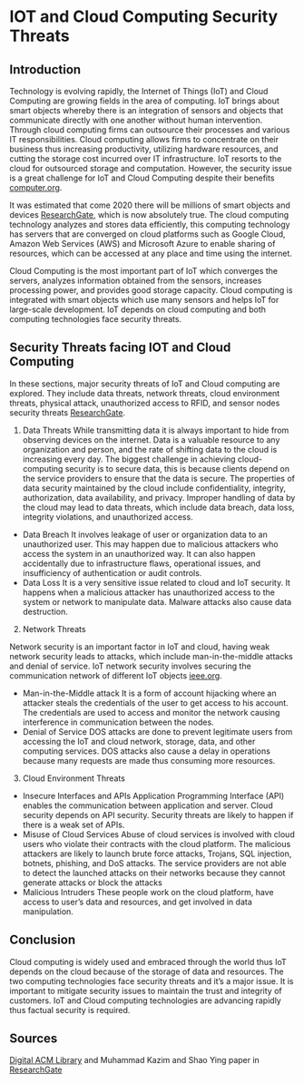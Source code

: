 # IOT and Cloud Computing Security Threats
## Introduction
Technology is evolving rapidly, the Internet of Things (IoT) and Cloud Computing are growing fields in the area of computing. IoT brings about smart objects whereby there is an integration of sensors and objects that communicate directly with one another without human intervention. Through cloud computing firms can outsource their processes and various IT responsibilities. Cloud computing allows firms to concentrate on their business thus increasing productivity, utilizing hardware resources, and cutting the storage cost incurred over IT infrastructure. IoT resorts to the cloud for outsourced storage and computation. However, the security issue is a great challenge for IoT and Cloud Computing despite their benefits [computer.org](https://www.computer.org/csdl/journal/ec/2017/04/07562568/13rRUxYIN8t).

It was estimated that come 2020 there will be millions of smart objects and devices [ResearchGate](https://www.researchgate.net/publication/273693976_A_Review_on_Internet_of_Things_IoT), which is now absolutely true. The cloud computing technology analyzes and stores data efficiently, this computing technology has servers that are converged on cloud platforms such as Google Cloud, Amazon Web Services (AWS) and Microsoft Azure to enable sharing of resources, which can be accessed at any place and time using the internet.

Cloud Computing is the most important part of IoT which converges the servers, analyzes information obtained from the sensors, increases processing power, and provides good storage capacity. Cloud computing is integrated with smart objects which use many sensors and helps IoT for large-scale development. IoT depends on cloud computing and both computing technologies face security threats.

## Security Threats facing IOT and Cloud Computing
In these sections, major security threats of IoT and Cloud computing are explored. They include data threats, network threats, cloud environment threats, physical attack, unauthorized access to RFID, and sensor nodes security threats [ResearchGate]((https://www.researchgate.net/publication/307842608_A_survey_on_top_security_threats_in_cloud_computing)).

1. Data Threats
While transmitting data it is always important to hide from observing devices on the internet. Data is a valuable resource to any organization and person, and the rate of shifting data to the cloud is increasing every day. The biggest challenge in achieving cloud-computing security is to secure data, this is because clients depend on the service providers to ensure that the data is secure. The properties of data security maintained by the cloud include confidentiality, integrity, authorization, data availability, and privacy. Improper handling of data by the cloud may lead to data threats, which include data breach, data loss, integrity violations, and unauthorized access.
- Data Breach
It involves leakage of user or organization data to an unauthorized user. This may happen due to malicious attackers who access the system in an unauthorized way. It can also happen accidentally due to infrastructure flaws, operational issues, and insufficiency of authentication or audit controls.
- Data Loss
It is a very sensitive issue related to cloud and IoT security. It happens when a malicious attacker has unauthorized access to the system or network to manipulate data. Malware attacks also cause data destruction.
2. Network Threats

Network security is an important factor in IoT and cloud, having weak network security leads to attacks, which include man-in-the-middle attacks and denial of service. IoT network security involves securing the communication network of different IoT objects [ieee.org](https://ieeexplore.ieee.org/document/8519613).
- Man-in-the-Middle attack
It is a form of account hijacking where an attacker steals the credentials of the user to get access to his account. The credentials are used to access and monitor the network causing interference in communication between the nodes.
- Denial of Service
DOS attacks are done to prevent legitimate users from accessing the IoT and cloud network, storage, data, and other computing services. DOS attacks also cause a delay in operations because many requests are made thus consuming more resources.

3. Cloud Environment Threats
- Insecure Interfaces and APIs
Application Programming Interface (API) enables the communication between application and server. Cloud security depends on API security. Security threats are likely to happen if there is a weak set of APIs.
- Misuse of Cloud Services
Abuse of cloud services is involved with cloud users who violate their contracts with the cloud platform. The malicious attackers are likely to launch brute force attacks, Trojans, SQL injection, botnets, phishing, and DoS attacks. The service providers are not able to detect the launched attacks on their networks because they cannot generate attacks or block the attacks
- Malicious Intruders
These people work on the cloud platform, have access to user’s data and resources, and get involved in data manipulation.


## Conclusion
Cloud computing is widely used and embraced through the world thus IoT depends on the cloud because of the storage of data and resources. The two computing technologies face security threats and it’s a major issue. It is important to mitigate security issues to maintain the trust and integrity of customers. IoT and Cloud computing technologies are advancing rapidly thus factual security is required.


## Sources
[Digital ACM Library](https://dl.acm.org/doi/abs/10.1145/2732209.2732216) and Muhammad Kazim and Shao Ying paper in [ResearchGate](https://www.researchgate.net/publication/307842608_A_survey_on_top_security_threats_in_cloud_computing)


